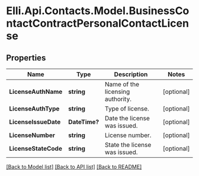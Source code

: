 # Elli.Api.Contacts.Model.BusinessContactContractPersonalContactLicense
## Properties

Name | Type | Description | Notes
------------ | ------------- | ------------- | -------------
**LicenseAuthName** | **string** | Name of the licensing authority. | [optional] 
**LicenseAuthType** | **string** | Type of license. | [optional] 
**LicenseIssueDate** | **DateTime?** | Date the license was issued. | [optional] 
**LicenseNumber** | **string** | License number. | [optional] 
**LicenseStateCode** | **string** | State the license was issued. | [optional] 

[[Back to Model list]](../README.md#documentation-for-models) [[Back to API list]](../README.md#documentation-for-api-endpoints) [[Back to README]](../README.md)

